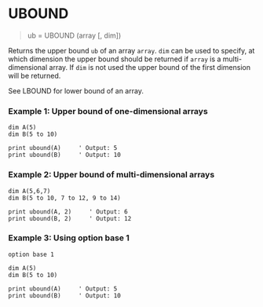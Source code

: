# UBOUND

> ub = UBOUND (array [, dim])

Returns the upper bound `ub` of an array `array`. `dim` can be used to specify, at which dimension the upper bound should be returned if `array` is a multi-dimensional array. If `dim` is not used the upper bound of the first dimension will be returned.

See LBOUND for lower bound of an array.

### Example 1: Upper bound of one-dimensional arrays

```
dim A(5)
dim B(5 to 10)

print ubound(A)     ' Output: 5
print ubound(B)     ' Output: 10
```

### Example 2: Upper bound of multi-dimensional arrays

```
dim A(5,6,7)
dim B(5 to 10, 7 to 12, 9 to 14)

print ubound(A, 2)     ' Output: 6
print ubound(B, 2)     ' Output: 12
```

### Example 3: Using option base 1

```
option base 1

dim A(5)
dim B(5 to 10)

print ubound(A)     ' Output: 5
print ubound(B)     ' Output: 10
```


